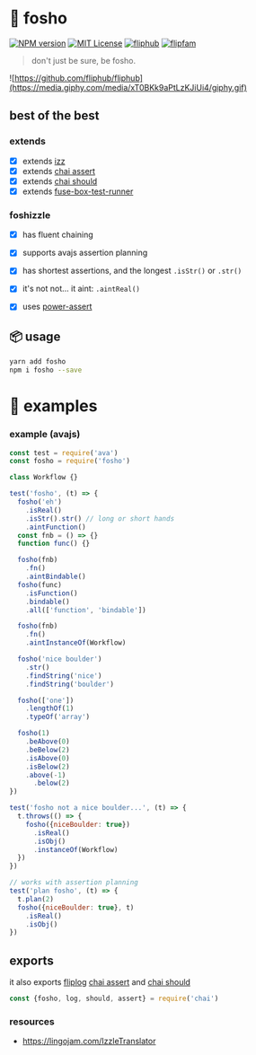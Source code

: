 # 💯 fosho

[![NPM version][fosho-npm-image]][fosho-npm-url]
[![MIT License][license-image]][license-url]
[![fliphub][gitter-badge]][gitter-url]
[![flipfam][flipfam-image]][flipfam-url]

[fosho-npm-image]: https://img.shields.io/npm/v/fosho.svg
[fosho-npm-url]: https://npmjs.org/package/fosho
[license-image]: http://img.shields.io/badge/license-MIT-blue.svg?style=flat
[license-url]: https://spdx.org/licenses/MIT
[gitter-badge]: https://img.shields.io/gitter/room/fliphub/pink.svg
[gitter-url]: https://gitter.im/fliphub/Lobby
[flipfam-image]: https://img.shields.io/badge/%F0%9F%8F%97%20%F0%9F%92%A0-flipfam-9659F7.svg
[flipfam-url]: https://www.npmjs.com/package/flipfam

> don't just be sure, be fosho.

![https://github.com/fliphub/fliphub](https://media.giphy.com/media/xT0BKk9aPtLzKJiUi4/giphy.gif)

## best of the best
### extends
- [x] extends [izz](https://www.npmjs.com/package/izz)
- [x] extends [chai assert](http://chaijs.com/api/assert/)
- [x] extends [chai should](http://chaijs.com/guide/styles/#should)
- [x] extends [fuse-box-test-runner](https://github.com/fuse-box/fuse-test-runner)

### foshizzle
- [x] has fluent chaining
- [x] supports avajs assertion planning
- [x] has shortest assertions, and the longest `.isStr()` or `.str()`
- [x] it's not not... it aint: `.aintReal()`
- [x] uses [power-assert](https://github.com/power-assert-js/power-assert)



## 📦 usage
```bash
yarn add fosho
npm i fosho --save
```

# 📘 examples

### example (avajs)
```js
const test = require('ava')
const fosho = require('fosho')

class Workflow {}

test('fosho', (t) => {
  fosho('eh')
    .isReal()
    .isStr().str() // long or short hands
    .aintFunction()
  const fnb = () => {}
  function func() {}

  fosho(fnb)
    .fn()
    .aintBindable()
  fosho(func)
    .isFunction()
    .bindable()
    .all(['function', 'bindable'])

  fosho(fnb)
    .fn()
    .aintInstanceOf(Workflow)

  fosho('nice boulder')
    .str()
    .findString('nice')
    .findString('boulder')

  fosho(['one'])
    .lengthOf(1)
    .typeOf('array')

  fosho(1)
    .beAbove(0)
    .beBelow(2)
    .isAbove(0)
    .isBelow(2)
    .above(-1)
      .below(2)
})

test('fosho not a nice boulder...', (t) => {
  t.throws(() => {
    fosho({niceBoulder: true})
      .isReal()
      .isObj()
      .instanceOf(Workflow)
  })
})

// works with assertion planning
test('plan fosho', (t) => {
  t.plan(2)
  fosho({niceBoulder: true}, t)
    .isReal()
    .isObj()
})
```

## exports

it also exports [fliplog](https://www.npmjs.com/package/fliplog) [chai assert](http://chaijs.com/api/assert/) and [chai should](http://chaijs.com/guide/styles/#should)


```js
const {fosho, log, should, assert} = require('chai')
```

### resources
- https://lingojam.com/IzzleTranslator
